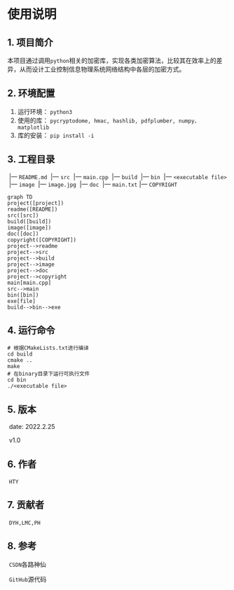 # 使用说明
## 1. 项目简介

​		本项目通过调用`python`相关的加密库，实现各类加密算法，比较其在效率上的差异，从而设计工业控制信息物理系统网络结构中各层的加密方式。

## 2. 环境配置

1. 运行环境： `python3`
2. 使用的库： `pycryptodome, hmac, hashlib, pdfplumber, numpy，matplotlib`
3. 库的安装： `pip install -i`

## 3. 工程目录

​	|— `README.md`
​	|— `src` 
​      	  |— `main.cpp`
​	|— `build`
​			|— `bin`
​					|— `<executable file>`
​	|— `image`
​			|— `image.jpg`
​	|— `doc`
​			|— `main.txt`
​	|— `COPYRIGHT`

```mermaid
graph TD
project([project])
readme([README])
src([src])
build([build])
image([image])
doc([doc])
copyright([COPYRIGHT])
project-->readme
project-->src
project-->build
project-->image
project-->doc
project-->copyright
main[main.cpp]
src-->main
bin([bin])
exe[file]
build-->bin-->exe
```

## 4. 运行命令

```shell
# 根据CMakeLists.txt进行编译
cd build
cmake ..
make
# 在binary目录下运行可执行文件
cd bin
./<executable file>	
```

## 5. 版本

​	date: 2022.2.25

​	v1.0

## 6. 作者

​	`HTY`

## 7. 贡献者

​	`DYH,LMC,PH`

## 8. 参考

​	`CSDN`各路神仙

​	`GitHub`源代码
